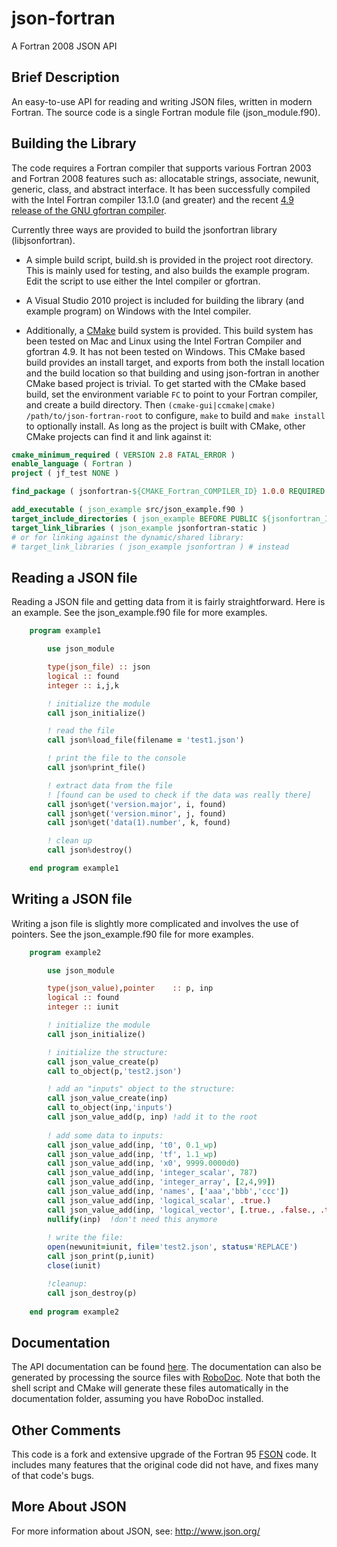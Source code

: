 json-fortran
============

A Fortran 2008 JSON API

Brief Description
---------------

An easy-to-use API for reading and writing JSON files, written in
modern Fortran.  The source code is a single Fortran module file (json_module.f90).

Building the Library
--------------------

The code requires a Fortran compiler that supports
various Fortran 2003 and Fortran 2008 features such as: allocatable
strings, associate, newunit, generic, class, and abstract interface.
It has been successfully compiled with the Intel Fortran compiler
13.1.0 (and greater) and the recent [4.9 release of the GNU gfortran
compiler](http://gcc.gnu.org/wiki/GFortran/News#GCC4.9).  

Currently three ways are provided to build the jsonfortran library
(libjsonfortran). 

* A simple build script, build.sh is provided in the project root directory. This is mainly used for testing, and also builds the example program.  Edit the script to use either the Intel compiler or gfortran.

* A Visual Studio 2010 project is included for building the library (and example program) on Windows with the Intel compiler.

* Additionally, a [CMake](http://www.cmake.org) build
system is provided. This build system has been tested on Mac and Linux
using the Intel Fortran Compiler and gfortran 4.9. It has not been
tested on Windows. This CMake based build provides an install target,
and exports from both the install location and the build location so
that building and using json-fortran in another CMake based project is
trivial. To get started with the CMake based build, set the
environment variable `FC` to point to your Fortran compiler, and
create a build directory. Then `(cmake-gui|ccmake|cmake)
/path/to/json-fortran-root` to configure, `make` to build and `make
install` to optionally install. As long as the project is built with
CMake, other CMake projects can find it and link against it:

```CMake
cmake_minimum_required ( VERSION 2.8 FATAL_ERROR )
enable_language ( Fortran )
project ( jf_test NONE )

find_package ( jsonfortran-${CMAKE_Fortran_COMPILER_ID} 1.0.0 REQUIRED )

add_executable ( json_example src/json_example.f90 )
target_include_directories ( json_example BEFORE PUBLIC ${jsonfortran_INCLUDE_DIRS} )
target_link_libraries ( json_example jsonfortran-static )
# or for linking against the dynamic/shared library:
# target_link_libraries ( json_example jsonfortran ) # instead
```

Reading a JSON file
---------------

Reading a JSON file and getting data from it is fairly
straightforward.  Here is an example.  See the json_example.f90 file
for more examples.  

```fortran
    program example1

        use json_module

        type(json_file) :: json
        logical :: found
        integer :: i,j,k

        ! initialize the module
        call json_initialize()

        ! read the file
        call json%load_file(filename = 'test1.json')

        ! print the file to the console
        call json%print_file()

        ! extract data from the file
        ! [found can be used to check if the data was really there]
        call json%get('version.major', i, found)
        call json%get('version.minor', j, found)
        call json%get('data(1).number', k, found)

        ! clean up
        call json%destroy()

    end program example1
```

Writing a JSON file
---------------

Writing a json file is slightly more complicated and involves the use
of pointers.  See the json_example.f90 file for more examples.

```fortran
    program example2

        use json_module

        type(json_value),pointer	:: p, inp
        logical :: found
        integer :: iunit

        ! initialize the module
        call json_initialize()

        ! initialize the structure:
        call json_value_create(p)
        call to_object(p,'test2.json')

        ! add an "inputs" object to the structure:
        call json_value_create(inp)
        call to_object(inp,'inputs')
        call json_value_add(p, inp) !add it to the root
    
        ! add some data to inputs:
        call json_value_add(inp, 't0', 0.1_wp)
        call json_value_add(inp, 'tf', 1.1_wp)
        call json_value_add(inp, 'x0', 9999.0000d0)
        call json_value_add(inp, 'integer_scalar', 787)
        call json_value_add(inp, 'integer_array', [2,4,99])
        call json_value_add(inp, 'names', ['aaa','bbb','ccc'])
        call json_value_add(inp, 'logical_scalar', .true.)
        call json_value_add(inp, 'logical_vector', [.true., .false., .true.])
        nullify(inp)  !don't need this anymore
      	
        ! write the file:
        open(newunit=iunit, file='test2.json', status='REPLACE')
        call json_print(p,iunit)
        close(iunit)

        !cleanup:
        call json_destroy(p)
    
    end program example2
```

Documentation
--------------

The API documentation can be found [here](http://jacobwilliams.github.io/json-fortran).  The documentation can also be generated by processing the source files with [RoboDoc](http://rfsber.home.xs4all.nl/Robo/).  Note that both the shell script and CMake will generate these files automatically in the documentation folder, assuming you have RoboDoc installed. 

Other Comments
---------------

This code is a fork and extensive upgrade of the Fortran 95 [FSON](https://github.com/josephalevin/fson) code.  It
includes many features that the original code did not have, and fixes many of that code's bugs.

More About JSON
------------
For more information about JSON, see: <http://www.json.org/>
